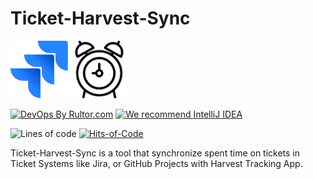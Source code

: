 # Ticket-Harvest-Sync

<img alt="Jira logo" src="jira.svg" width="92px"/>
<img alt="Alarm logo" src="alarm.svg" width="92px"/>

[![DevOps By Rultor.com](https://www.rultor.com/b/yegor256/rultor)](https://www.rultor.com/p/yegor256/rultor)
[![We recommend IntelliJ IDEA](https://www.elegantobjects.org/intellij-idea.svg)](https://www.jetbrains.com/idea/)

![Lines of code](https://img.shields.io/tokei/lines/github/h1alexbel/ticket-harvest-sync)
[![Hits-of-Code](https://hitsofcode.com/github/h1alexbel/ticket-harvest-sync)](https://hitsofcode.com/view/github/h1alexbel/ticket-harvest-sync)

Ticket-Harvest-Sync is a tool that synchronize spent time on tickets in Ticket Systems like Jira, or GitHub Projects with Harvest Tracking App.
